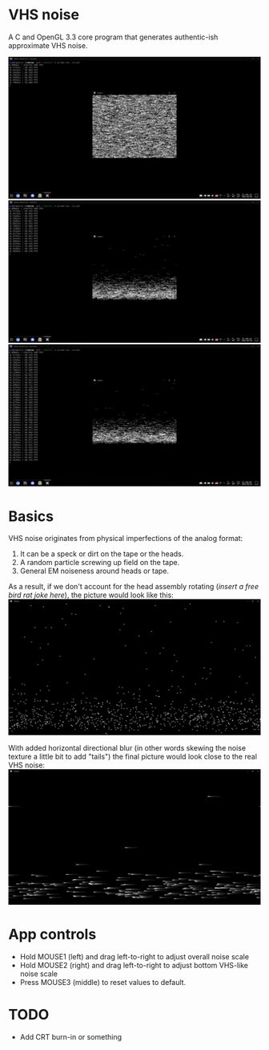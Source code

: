 # VHS noise
A C and OpenGL 3.3 core program that generates
authentic-ish approximate VHS noise.  

![](2023-09-05_21-49.png)  
![](2023-09-05_21-49_1.png)  
![](2023-09-05_21-50.png)  

# Basics
VHS noise originates from physical imperfections
of the analog format:  
1. It can be a speck or dirt on the tape or the heads.
2. A random particle screwing up field on the tape.
3. General EM noiseness around heads or tape.

As a result, if we don't account for the head assembly
rotating (_insert a free bird rat joke here_), the picture
would look like this:  
![](2023-09-05_21-52.png)  

With added horizontal directional blur (in other words skewing
the noise texture a little bit to add "tails") the final picture
would look close to the real VHS noise:  
![](2023-09-05_21-56_1.png)  

# App controls
* Hold MOUSE1 (left) and drag left-to-right to adjust overall noise scale
* Hold MOUSE2 (right) and drag left-to-right to adjust bottom VHS-like noise scale
* Press MOUSE3 (middle) to reset values to default.

# TODO
* Add CRT burn-in or something
